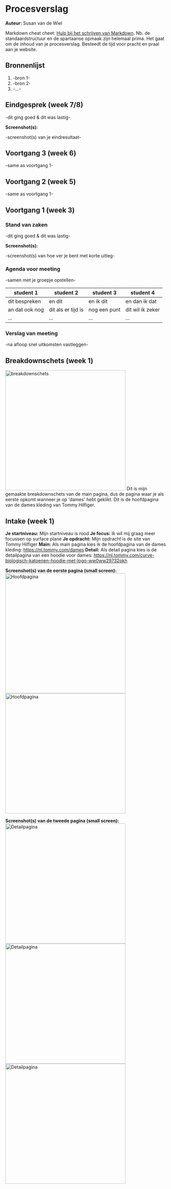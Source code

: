 # Procesverslag
**Auteur:** Susan van de Wiel

Markdown cheat cheet: [Hulp bij het schrijven van Markdown](https://github.com/adam-p/markdown-here/wiki/Markdown-Cheatsheet). Nb. de standaardstructuur en de spartaanse opmaak zijn helemaal prima. Het gaat om de inhoud van je procesverslag. Besteedt de tijd voor pracht en praal aan je website.



## Bronnenlijst
1. -bron 1-
2. -bron 2-
3. -...-



## Eindgesprek (week 7/8)

-dit ging goed & dit was lastig-

**Screenshot(s):**

-screenshot(s) van je eindresultaat-



## Voortgang 3 (week 6)

-same as voortgang 1-



## Voortgang 2 (week 5)

-same as voortgang 1-



## Voortgang 1 (week 3)

### Stand van zaken

-dit ging goed & dit was lastig-

**Screenshot(s):**

-screenshot(s) van hoe ver je bent met korte uitleg-

### Agenda voor meeting

-samen met je groepje opstellen-

| student 1      | student 2          | student 3    | student 4        |
| ---            | ---                | ---          | ---              |
| dit bespreken  | en dit             | en ik dit    | en dan ik dat    |
| an dat ook nog | dit als er tijd is | nog een punt | dit wil ik zeker |
| ...            | ...                | ...          | ...              |

### Verslag van meeting

-na afloop snel uitkomsten vastleggen-



## Breakdownschets (week 1)
<img src="images/breakdown_schets.png" width="375px" alt="breakdownschets">
Dit is mijn gemaakte breakdownschets van de main pagina, dus de pagina waar je als eerste opkomt wanneer je op 'dames' hebt geklikt. Dit is de hoofdpagina van de dames kleding van Tommy Hilfiger.

## Intake (week 1)
**Je startniveau:** Mijn startniveau is rood
**Je focus:** Ik wil mij graag meer focussen op surface plane
**Je opdracht:** Mijn opdracht is de site van Tommy Hilfiger
**Main:** Als main pagina kies ik de hoofdpagina van de dames kleding: https://nl.tommy.com/dames
**Detail:** Als detail pagina kies is de detailpagina van een hoodie voor dames: https://nl.tommy.com/curve-biologisch-katoenen-hoodie-met-logo-ww0ww29732pkh

**Screenshot(s) van de eerste pagina (small screen):**
<img src="images/main1.PNG" width="375px" alt="Hoofdpagina">
<img src="images/main2.PNG" width="375px" alt="Hoofdpagina">

**Screenshot(s) van de tweede pagina (small screen):**
<img src="images/detail1.PNG" width="375px" alt="Detailpagina">
<img src="images/detail2.PNG" width="375px" alt="Detailpagina">
<img src="images/detail3.PNG" width="375px" alt="Detailpagina">

